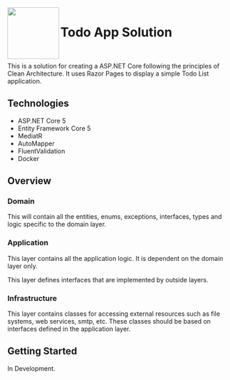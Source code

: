 <img align="left" width="116" height="116" src="https://github.com/jdrames/TodoApp/raw/main/.github/icon.png" />

# Todo App Solution

<br />

This is a solution for creating a ASP.NET Core following the principles of Clean Architecture. It uses Razor Pages to display a simple Todo List application.

## Technologies
* ASP.NET Core 5
* Entity Framework Core 5
* MediatR
* AutoMapper
* FluentValidation
* Docker

## Overview

### Domain

This will contain all the entities, enums, exceptions, interfaces, types and logic specific to the domain layer.

### Application

This layer contains all the application logic. It is dependent on the domain layer only.

This layer defines interfaces that are implemented by outside layers.

### Infrastructure

This layer contains classes for accessing external resources such as file systems, web services, smtp, etc. These classes should be based on interfaces defined in the application layer.

## Getting Started

In Development.